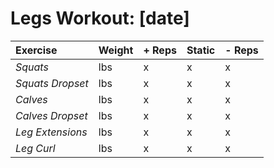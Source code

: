 # Legs Workout: [date]
| Exercise         | Weight | + Reps | Static | - Reps |
| :--------------- | :----- | :----- | :----- | :----- |
| _Squats_         | lbs    | x      | x      | x      |
| _Squats Dropset_ | lbs    | x      | x      | x      |
| _Calves_         | lbs    | x      | x      | x      |
| _Calves Dropset_ | lbs    | x      | x      | x      |
| _Leg Extensions_ | lbs    | x      | x      | x      |
| _Leg Curl_       | lbs    | x      | x      | x      |